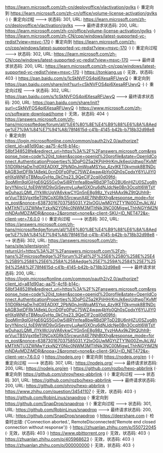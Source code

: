 https://learn.microsoft.com/zh-cn/deployoffice/vlactivation/gvlks (· 重定向到 https://learn.microsoft.com/zh-cn/office/volume-license-activation/gvlks ·)
(· 重定向过程 ---> 状态码: 301, URL: https://learn.microsoft.com/zh-cn/deployoffice/vlactivation/gvlks ---> 最终请求状态码: 200, URL: https://learn.microsoft.com/zh-cn/office/volume-license-activation/gvlks ·)
https://learn.microsoft.com/zh-CN/cpp/windows/latest-supported-vc-redist?view=msvc-170 (· 重定向到 https://learn.microsoft.com/zh-cn/cpp/windows/latest-supported-vc-redist?view=msvc-170 ·)
(· 重定向过程 ---> 状态码: 302, URL: https://learn.microsoft.com/zh-CN/cpp/windows/latest-supported-vc-redist?view=msvc-170 ---> 最终请求状态码: 200, URL: https://learn.microsoft.com/zh-cn/cpp/windows/latest-supported-vc-redist?view=msvc-170 ·)
https://tonkiang.us (· 无效，状态码: 403 ·)
https://pan.baidu.com/s/1cSkNVFOS4pi6XesaRFUwyQ (· 重定向到 https://pan.baidu.com/share/init?surl=cSkNVFOS4pi6XesaRFUwyQ ·)
(· 重定向过程 ---> 状态码: 302, URL: https://pan.baidu.com/s/1cSkNVFOS4pi6XesaRFUwyQ ---> 最终请求状态码: 200, URL: https://pan.baidu.com/share/init?surl=cSkNVFOS4pi6XesaRFUwyQ ·)
https://www.microsoft.com/zh-cn/software-download/home (· 无效，状态码: 404 ·)
https://answers.microsoft.com/zh-hans/microsoftedge/forum/all/%E6%80%8E%E4%B9%88%E6%8A%8Aedge%E7%9A%84%E7%94%A8/78f4615d-c41b-4145-b42b-b718b32d98e8 (· 重定向到 https://login.microsoftonline.com/common/oauth2/v2.0/authorize?client_id=a81d90ac-aa75-4cf8-b14c-58bf348528fe&redirect_uri=https%3A%2F%2Fanswers.microsoft.com&response_type=code%20id_token&scope=openid%20profile&state=OpenIdConnect.AuthenticationProperties%3DqPGZ5a2KPjiHHrKmJk6eoUdtwpTKyMf51lD0RkHaDe7rdOXEADlXf_2PbN0nJmWoaMSYsq_4zvIKET0kymqk8B1NDcbAGB3qtDFRk1A8ekL0cnD0Fp0PqC75WZ4waw4bYo0Qh0sCpdxY6YUJIY0eHXqWNFoTBMpuGyHp_0kChs23_9QeCIF2cqiI0d09fd-3oqMIm9qIGjHgE6QS5Gx0w5i8RYmfea8bwRBd3PTpD2BU6nHlZU0SZug8hbryYNincU_foE9WWD9xGjSeymyLuAwlGXOru6dNJdcNe0Bn3OcqItI6WTsYwDuhazLQMI_i1YkWcUgVA6vkwCYGn5nE8g98z_YyzHAAx9kZ9tQUhh9-prVucTBSVgxt6eT0NCpXGRkS5rcwunX4E7INhBtXhg&response_mode=form_post&nonce=638730167037585031.Y2IxOGUwMGYtZTY1Ni00ZmJkLWJkMTItNTU3ZWMwYzkxN2Y0Njc0NWM3MTItNjk3NC00MjgwLThhNGYtM2NmNDAxMDZiMDRj&nopa=2&prompt=none&x-client-SKU=ID_NET472&x-client-ver=7.6.0.0 ·)
(· 重定向过程 ---> 状态码: 302, URL: https://answers.microsoft.com/zh-hans/microsoftedge/forum/all/%E6%80%8E%E4%B9%88%E6%8A%8Aedge%E7%9A%84%E7%94%A8/78f4615d-c41b-4145-b42b-b718b32d98e8 ---> 状态码: 302, URL: https://answers.microsoft.com/zh-hans/site/silentsignin?returnUrl=https%3A%2F%2Fanswers.microsoft.com%2Fzh-hans%2Fmicrosoftedge%2Fforum%2Fall%2F%25E6%2580%258E%25E4%25B9%2588%25E6%258A%258Aedge%25E7%259A%2584%25E7%2594%25A8%2F78f4615d-c41b-4145-b42b-b718b32d98e8 ---> 最终请求状态码: 200, URL: https://login.microsoftonline.com/common/oauth2/v2.0/authorize?client_id=a81d90ac-aa75-4cf8-b14c-58bf348528fe&redirect_uri=https%3A%2F%2Fanswers.microsoft.com&response_type=code%20id_token&scope=openid%20profile&state=OpenIdConnect.AuthenticationProperties%3DqPGZ5a2KPjiHHrKmJk6eoUdtwpTKyMf51lD0RkHaDe7rdOXEADlXf_2PbN0nJmWoaMSYsq_4zvIKET0kymqk8B1NDcbAGB3qtDFRk1A8ekL0cnD0Fp0PqC75WZ4waw4bYo0Qh0sCpdxY6YUJIY0eHXqWNFoTBMpuGyHp_0kChs23_9QeCIF2cqiI0d09fd-3oqMIm9qIGjHgE6QS5Gx0w5i8RYmfea8bwRBd3PTpD2BU6nHlZU0SZug8hbryYNincU_foE9WWD9xGjSeymyLuAwlGXOru6dNJdcNe0Bn3OcqItI6WTsYwDuhazLQMI_i1YkWcUgVA6vkwCYGn5nE8g98z_YyzHAAx9kZ9tQUhh9-prVucTBSVgxt6eT0NCpXGRkS5rcwunX4E7INhBtXhg&response_mode=form_post&nonce=638730167037585031.Y2IxOGUwMGYtZTY1Ni00ZmJkLWJkMTItNTU3ZWMwYzkxN2Y0Njc0NWM3MTItNjk3NC00MjgwLThhNGYtM2NmNDAxMDZiMDRj&nopa=2&prompt=none&x-client-SKU=ID_NET472&x-client-ver=7.6.0.0 ·)
https://nodejs.org (· 重定向到 https://nodejs.org/en ·)
(· 重定向过程 ---> 状态码: 307, URL: https://nodejs.org/ ---> 最终请求状态码: 200, URL: https://nodejs.org/en ·)
https://github.com/rozbo/hexo-abbrlink (· 重定向到 https://github.com/ohroy/hexo-abbrlink ·)
(· 重定向过程 ---> 状态码: 301, URL: https://github.com/rozbo/hexo-abbrlink ---> 最终请求状态码: 200, URL: https://github.com/ohroy/hexo-abbrlink ·)
https://www.zhihu.com/question/34541107 (· 无效，状态码: 403 ·)
https://github.com/RobinLinus/snapdrop (· 重定向到 https://github.com/SnapDrop/snapdrop ·)
(· 重定向过程 ---> 状态码: 301, URL: https://github.com/RobinLinus/snapdrop ---> 最终请求状态码: 200, URL: https://github.com/SnapDrop/snapdrop ·)
https://deershare.com (· 检查时出错: ('Connection aborted.', RemoteDisconnected('Remote end closed connection without response')) ·)
https://zhuanlan.zhihu.com/p/550722045 (· 无效，状态码: 403 ·)
https://www.qbittorrent.org (· 无效，状态码: 403 ·)
https://zhuanlan.zhihu.com/p/405968623 (· 无效，状态码: 403 ·)
https://zhuanlan.zhihu.com/p/000000000 (· 无效，状态码: 403 ·)
